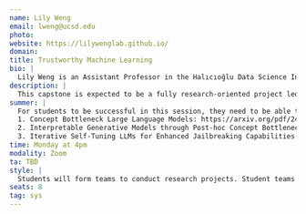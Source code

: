 ```yaml
---
name: Lily Weng
email: lweng@ucsd.edu
photo:
website: https://lilywenglab.github.io/
domain: 
title: Trustworthy Machine Learning
bio: |
  Lily Weng is an Assistant Professor in the Halıcıoğlu Data Science Institute at UC San Diego with affiliation in the CSE department. Her research interest is in machine learning and deep learning, with primary focus on Trustworthy AI.
description: |
  This capstone is expected to be a fully research-oriented project led by student teams. The topics include: building interpretable deep learning models, automated mechanistic interpretability frameworks for deep vision models or large language models. Another potential topic is on the jailbreak attacks and other potential failure modes for LLMs.
summer: |
  For students to be successful in this session, they need to be able to understand the following papers and be able to set up the code repositories successfully:
  1. Concept Bottleneck Large Language Models: https://arxiv.org/pdf/2412.07992
  2. Interpretable Generative Models through Post-hoc Concept Bottlenecks: https://arxiv.org/abs/2503.19377
  3. Iterative Self-Tuning LLMs for Enhanced Jailbreaking Capabilities: https://arxiv.org/pdf/2410.18469
time: Monday at 4pm
modality: Zoom
ta: TBD
style: |
  Students will form teams to conduct research projects. Student teams are expected to lead the research project. Students are expected to be proficient in PyTorch and deep learning libraries, and have experience in setting up deep vision models and open-sourced LLMs.
seats: 8
tag: sys
---
```

